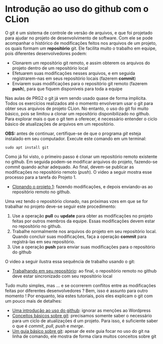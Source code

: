 # Introdução ao uso do github com o CLion

O git é um sistema de controle de versão de arquivos, e que foi projetado para ajudar no projeto de desenvolvimento de software. Com ele se pode acompanhar o histórico de modificações feitos nos arquivos de um projeto, os quais formam um **repositório** git. Ele facilita muito o trabalho em equipe, pois diferentes desenvolvedores podem:
* Clonarem um repositório git remoto, e assim obterem os arquivos do projeto dentro de um repositório local
* Efetuarem suas modificações nesses arquivos, e em seguida registrarem-nas em seus repositório locais (fazerem **commit**)
* Enviarem suas modificações para o repositório git remoto (fazerem **push**), para que fiquem disponíveis para toda a equipe

Nas aulas de PRG2 o git já vem sendo usado quase de forma implícita. Todos os exercícios realizados até o momento envolveram usar o git para obter seus arquivos de projeto CLion. No entanto, o uso do git foi muito básico, pois se limitou a clonar um repositório disponibilizado no github. Para explorar mais o que o git tem a oferecer, é necessário entender o ciclo básico de atualizações de arquivos em um repositório.

**OBS:** antes de continuar, certifique-se de que o programa *git* esteja instalado em seu computador. Execute este comando em um terminal:

```
sudo apt install git
```

Como já foi visto, o primeiro passo é clonar um repositório remoto existente no github. Em seguida podem-se modificar arquivos do projeto, fazendo-se *commit* quando achar adequado. Ao final, devem-se publicar as modificações no repositório remoto (*push*). O video a seguir mostra esse processo para a tarefa do Projeto 1.
* [Clonando o projeto 1](http://tele.sj.ifsc.edu.br/~msobral/prg2/2020-1/git-clion.mp4): fazendo modificações, e depois enviando-as ao repositório remoto no github.


Uma vez tendo o repositório clonado, nas próximas vzes em que se for trabalhar no projeto deve-se seguir este procedimento:
1. Use a operação **pull** ou **update** para obter as modificações no projeto feitas por outros membros da equipe. Essas modificações devem estar no repositório no github.
1. Trabalhe normalmente nos arquivos do projeto em seu repositório local. Quando concluir suas modificações, faça a operação **commit** para registrá-las em seu repositório.
1. Use a operação **push** para enviar suas modificações para o repositório do github

O video a seguir ilustra essa sequência de trabalho usando o git:
* [Trabalhando em seu repositório](http://tele.sj.ifsc.edu.br/~msobral/prg2/2020-1/git-clion-2.mp4): ao final, o repositório remoto no github deve estar sincronizado com seu repositório local


Tudo muito simples, mas ... e se ocorrerem conflitos entre as modificações feitas por diferentes desenvolvedores ? Bem, isso é assunto para outro momento ! Por enquanto, leia estes tutoriais, pois eles explicam o git com um pouco mais de detalhes:
* [Uma introdução ao uso do github](https://kinsta.com/pt/base-de-conhecimento/que-github/): ignorar as menções ao Wordpress
* [Conceitos básicos sobre git](https://www.extra-imagens.com.br/Control/ArquivoExibir.aspx?IdArquivo=98301252&Attachment=1): precisamos somente saber o necessário para um ciclo de atualizações d um projeto. Para isso, é suficiente saber o que é *commit*, *pull*, *push* e *merge*.
* [Um guia básico sobre git](https://tableless.com.br/tudo-que-voce-queria-saber-sobre-git-e-github-mas-tinha-vergonha-de-perguntar/): apesar de este guia focar no uso do git na linha de comando, ele mostra de forma clara muitos conceitos sobre git



